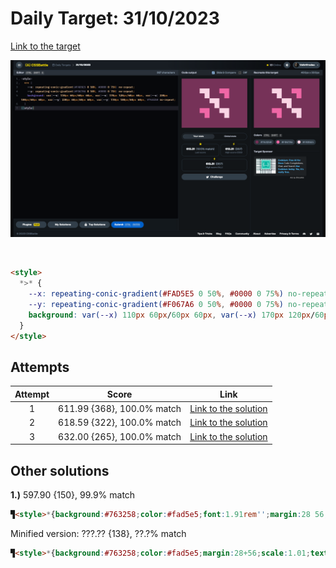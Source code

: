 # Daily Target: 31/10/2023

[Link to the target](https://cssbattle.dev/play/DEZ0vq4BzrnHgCY7ljLv)

![img](../images/target-solution/daily-target_2023-10-31.png)

<br>

```html
<style>
  *>* {
    --x: repeating-conic-gradient(#FAD5E5 0 50%, #0000 0 75%) no-repeat;
    --y: repeating-conic-gradient(#F067A6 0 50%, #0000 0 75%) no-repeat;
    background: var(--x) 110px 60px/60px 60px, var(--x) 170px 120px/60px 60px, var(--x) 230px 180px/60px 60px, var(--y) 230px 60px/60px 60px, var(--y) 110px 180px/60px 60px, #763258 no-repeat;
  }
</style>
```

## Attempts
| Attempt | Score | Link |
|:-:|:-:|:-:|
| 1 | 611.99 {368}, 100.0% match | [Link to the solution](../html/daily-target_2023-10-31_attempt-01.html) |
| 2 | 618.59 {322}, 100.0% match | [Link to the solution](../html/daily-target_2023-10-31_attempt-02.html) |
| 3 | 632.00 {265}, 100.0% match | [Link to the solution](../html/daily-target_2023-10-31_attempt-03.html) |


## Other solutions

**1.)** 597.90 {150}, 99.9% match
```html
▜<style>*{background:#763258;color:#fad5e5;font:1.91rem'';margin:28 56;scale:1.01;text-shadow:124q 0 #f067a6,62q 62q,0 124q #f067a6,124q 124q}</style>

```
Minified version: ???.?? {138}, ??.?% match
```html
▜<style>*{background:#763258;color:#fad5e5;margin:28+56;scale:1.01;text-shadow:124q+0#f067a6,62q+62q,0+124q#f067a6,124q+124q;font:1.91rem'
```
